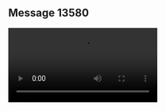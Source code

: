 ## Message 13580



![Video](https://data.iron-swords.co.il/2024/November/08/13580/13580_media.mp4)
